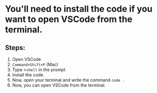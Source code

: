 # You'll need to install the code if you want to open VSCode from the terminal.

## Steps:
1. Open VSCode
2. ```Command+Shift+P``` (Mac)
3. Type >```shell``` in the prompt
4. Install the code.
5. Now, open your terminal and write the command
```code .```
7. Now, you can open VSCode from the terminal.
